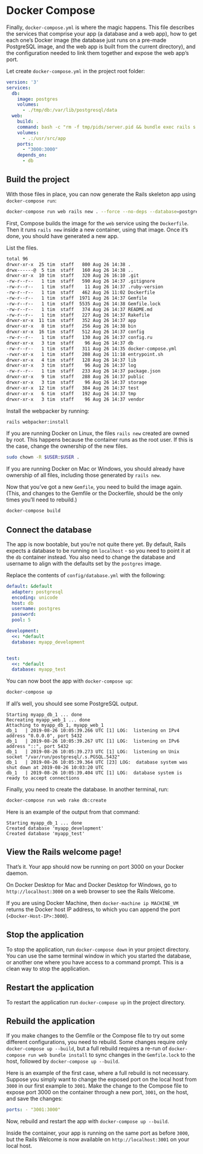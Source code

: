 # Docker Compose

Finally, `docker-compose.yml` is where the magic happens. This file describes the services that comprise your app (a database and a web app), how to get each one’s Docker image (the database just runs on a pre-made PostgreSQL image, and the web app is built from the current directory), and the configuration needed to link them together and expose the web app’s port.

Let create `docker-compose.yml` in the project root folder:

```yaml
version: '3'
services:
  db:
    image: postgres
    volumes:
      - ./tmp/db:/var/lib/postgresql/data
  web:
    build: .
    command: bash -c "rm -f tmp/pids/server.pid && bundle exec rails s -p 3000 -b '0.0.0.0'"
    volumes:
      - .:/usr/src/app
    ports:
      - "3000:3000"
    depends_on:
      - db
```

## Build the project

With those files in place, you can now generate the Rails skeleton app using `docker-compose run`:

```bash
docker-compose run web rails new . --force --no-deps --database=postgresql
```

First, Compose builds the image for the `web` service using the `Dockerfile`. Then it runs `rails new` inside a new container, using that image. Once it’s done, you should have generated a new app.

List the files.

```bash
total 96
drwxr-xr-x  25 tim  staff   800 Aug 26 14:38 .
drwx------@  5 tim  staff   160 Aug 26 14:38 ..
drwxr-xr-x  10 tim  staff   320 Aug 26 16:10 .git
-rw-r--r--   1 tim  staff   590 Aug 26 14:37 .gitignore
-rw-r--r--   1 tim  staff    11 Aug 26 14:37 .ruby-version
-rw-r--r--   1 tim  staff   462 Aug 26 11:02 Dockerfile
-rw-r--r--   1 tim  staff  1971 Aug 26 14:37 Gemfile
-rw-r--r--   1 tim  staff  5535 Aug 26 14:38 Gemfile.lock
-rw-r--r--   1 tim  staff   374 Aug 26 14:37 README.md
-rw-r--r--   1 tim  staff   227 Aug 26 14:37 Rakefile
drwxr-xr-x  11 tim  staff   352 Aug 26 14:37 app
drwxr-xr-x   8 tim  staff   256 Aug 26 14:38 bin
drwxr-xr-x  16 tim  staff   512 Aug 26 14:37 config
-rw-r--r--   1 tim  staff   130 Aug 26 14:37 config.ru
drwxr-xr-x   3 tim  staff    96 Aug 26 14:37 db
-rw-r--r--   1 tim  staff   311 Aug 26 14:35 docker-compose.yml
-rwxr-xr-x   1 tim  staff   208 Aug 26 11:18 entrypoint.sh
drwxr-xr-x   4 tim  staff   128 Aug 26 14:37 lib
drwxr-xr-x   3 tim  staff    96 Aug 26 14:37 log
-rw-r--r--   1 tim  staff   233 Aug 26 14:37 package.json
drwxr-xr-x   9 tim  staff   288 Aug 26 14:37 public
drwxr-xr-x   3 tim  staff    96 Aug 26 14:37 storage
drwxr-xr-x  12 tim  staff   384 Aug 26 14:37 test
drwxr-xr-x   6 tim  staff   192 Aug 26 14:37 tmp
drwxr-xr-x   3 tim  staff    96 Aug 26 14:37 vendor
```

Install the webpacker by running:

```bash
rails webpacker:install
```

If you are running Docker on Linux, the files `rails new` created are owned by root. This happens because the container runs as the root user. If this is the case, change the ownership of the new files.

```bash
sudo chown -R $USER:$USER .
```

If you are running Docker on Mac or Windows, you should already have ownership of all files, including those generated by `rails new`.

Now that you’ve got a new `Gemfile`, you need to build the image again. (This, and changes to the Gemfile or the Dockerfile, should be the only times you’ll need to rebuild.)

```bash
docker-compose build
```

## Connect the database

The app is now bootable, but you’re not quite there yet. By default, Rails expects a database to be running on `localhost` - so you need to point it at the `db` container instead. You also need to change the database and username to align with the defaults set by the `postgres` image.

Replace the contents of `config/database.yml` with the following:

```yaml
default: &default
  adapter: postgresql
  encoding: unicode
  host: db
  username: postgres
  password:
  pool: 5

development:
  <<: *default
  database: myapp_development


test:
  <<: *default
  database: myapp_test
```

You can now boot the app with `docker-compose up`:

```bash
docker-compose up
```

If all’s well, you should see some PostgreSQL output.

```
Starting myapp_db_1 ... done
Recreating myapp_web_1 ... done
Attaching to myapp_db_1, myapp_web_1
db_1   | 2019-08-26 10:05:39.266 UTC [1] LOG:  listening on IPv4 address "0.0.0.0", port 5432
db_1   | 2019-08-26 10:05:39.267 UTC [1] LOG:  listening on IPv6 address "::", port 5432
db_1   | 2019-08-26 10:05:39.273 UTC [1] LOG:  listening on Unix socket "/var/run/postgresql/.s.PGSQL.5432"
db_1   | 2019-08-26 10:05:39.364 UTC [23] LOG:  database system was shut down at 2019-08-26 10:03:20 UTC
db_1   | 2019-08-26 10:05:39.404 UTC [1] LOG:  database system is ready to accept connections
```

Finally, you need to create the database. In another terminal, run:

```bash
docker-compose run web rake db:create
```

Here is an example of the output from that command:

```
Starting myapp_db_1 ... done
Created database 'myapp_development'
Created database 'myapp_test'
```

## View the Rails welcome page!

That’s it. Your app should now be running on port 3000 on your Docker daemon.

On Docker Desktop for Mac and Docker Desktop for Windows, go to `http://localhost:3000` on a web browser to see the Rails Welcome.

If you are using Docker Machine, then `docker-machine ip MACHINE_VM` returns the Docker host IP address, to which you can append the port (`<Docker-Host-IP>:3000`).

## Stop the application

To stop the application, run `docker-compose down` in your project directory. You can use the same terminal window in which you started the database, or another one where you have access to a command prompt. This is a clean way to stop the application.

## Restart the application

To restart the application run `docker-compose up` in the project directory.

## Rebuild the application

If you make changes to the Gemfile or the Compose file to try out some different configurations, you need to rebuild. Some changes require only `docker-compose up --build`, but a full rebuild requires a re-run of `docker-compose run web bundle install` to sync changes in the `Gemfile.lock` to the host, followed by `docker-compose up --build`.

Here is an example of the first case, where a full rebuild is not necessary. Suppose you simply want to change the exposed port on the local host from `3000` in our first example to `3001`. Make the change to the Compose file to expose port 3000 on the container through a new port, `3001`, on the host, and save the changes:

```yaml
ports: - "3001:3000"
```

Now, rebuild and restart the app with `docker-compose up --build`.

Inside the container, your app is running on the same port as before `3000`, but the Rails Welcome is now available on `http://localhost:3001` on your local host.